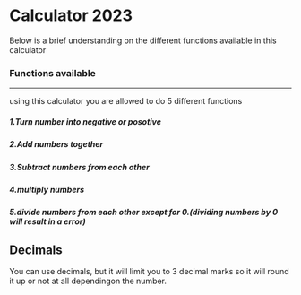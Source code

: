 <h1>Calculator 2023</h1>
<p>Below is a brief understanding on the different functions available in this calculator</p>
<h3>Functions available</h3>
<hr>
<p>using this calculator you are allowed to do 5 different functions</p>
<h5>1.Turn number into negative or posotive</h5>
<h5>2.Add numbers together</h5>
<h5>3.Subtract numbers from each other</h5>
<h5>4.multiply numbers</h5>
<h5>5.divide numbers from each other except for 0.(dividing numbers by 0 will result in a error)</h5>
<h2>Decimals</h2>
<p>You can use decimals, but it will limit you to 3 decimal marks so it will round it up or not at all dependingon the number.</p>
